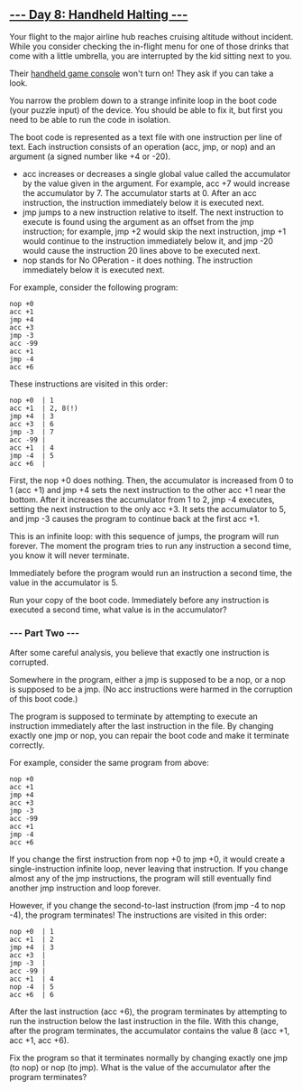 ## [--- Day 8: Handheld Halting ---](https://adventofcode.com/2020/day/8)
Your flight to the major airline hub reaches cruising altitude without
incident. While you consider checking the in-flight menu for one of those
drinks that come with a little umbrella, you are interrupted by the kid
sitting next to you.

Their [handheld game console](https://en.wikipedia.org/wiki/Handheld_game_console) won't turn on! They ask if you can take a look.

You narrow the problem down to a strange infinite loop in the boot code
(your puzzle input) of the device. You should be able to fix it, but first
you need to be able to run the code in isolation.

The boot code is represented as a text file with one instruction per line
of text. Each instruction consists of an operation (acc, jmp, or nop) and
an argument (a signed number like +4 or -20).

 + acc increases or decreases a single global value called the
   accumulator by the value given in the argument. For example, acc +7
   would increase the accumulator by 7. The accumulator starts at 0.
   After an acc instruction, the instruction immediately below it is
   executed next.
 + jmp jumps to a new instruction relative to itself. The next
   instruction to execute is found using the argument as an offset from
   the jmp instruction; for example, jmp +2 would skip the next
   instruction, jmp +1 would continue to the instruction immediately
   below it, and jmp -20 would cause the instruction 20 lines above to be
   executed next.
 + nop stands for No OPeration - it does nothing. The instruction
   immediately below it is executed next.

For example, consider the following program:

```
nop +0
acc +1
jmp +4
acc +3
jmp -3
acc -99
acc +1
jmp -4
acc +6
```

These instructions are visited in this order:

```
nop +0  | 1
acc +1  | 2, 8(!)
jmp +4  | 3
acc +3  | 6
jmp -3  | 7
acc -99 |
acc +1  | 4
jmp -4  | 5
acc +6  |
```

First, the nop +0 does nothing. Then, the accumulator is increased from 0
to 1 (acc +1) and jmp +4 sets the next instruction to the other acc +1 near
the bottom. After it increases the accumulator from 1 to 2, jmp -4
executes, setting the next instruction to the only acc +3. It sets the
accumulator to 5, and jmp -3 causes the program to continue back at the
first acc +1.

This is an infinite loop: with this sequence of jumps, the program will run
forever. The moment the program tries to run any instruction a second time,
you know it will never terminate.

Immediately before the program would run an instruction a second time, the
value in the accumulator is 5.

Run your copy of the boot code. Immediately before any instruction is
executed a second time, what value is in the accumulator?

### --- Part Two ---
After some careful analysis, you believe that exactly one instruction is
corrupted.

Somewhere in the program, either a jmp is supposed to be a nop, or a nop is
supposed to be a jmp. (No acc instructions were harmed in the corruption of
this boot code.)

The program is supposed to terminate by attempting to execute an
instruction immediately after the last instruction in the file. By changing
exactly one jmp or nop, you can repair the boot code and make it terminate
correctly.

For example, consider the same program from above:

```
nop +0
acc +1
jmp +4
acc +3
jmp -3
acc -99
acc +1
jmp -4
acc +6
```

If you change the first instruction from nop +0 to jmp +0, it would create
a single-instruction infinite loop, never leaving that instruction. If you
change almost any of the jmp instructions, the program will still
eventually find another jmp instruction and loop forever.

However, if you change the second-to-last instruction (from jmp -4 to
nop -4), the program terminates! The instructions are visited in this
order:

```
nop +0  | 1
acc +1  | 2
jmp +4  | 3
acc +3  |
jmp -3  |
acc -99 |
acc +1  | 4
nop -4  | 5
acc +6  | 6
```

After the last instruction (acc +6), the program terminates by attempting
to run the instruction below the last instruction in the file. With this
change, after the program terminates, the accumulator contains the value 8
(acc +1, acc +1, acc +6).

Fix the program so that it terminates normally by changing exactly one jmp
(to nop) or nop (to jmp). What is the value of the accumulator after the
program terminates?
